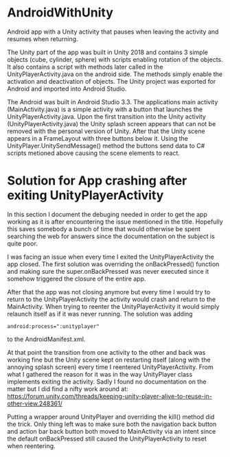 # AndroidWithUnity

Android app with a Unity activity that pauses when leaving the activity and resumes when returning.

The Unity part of the app was built in Unity 2018 and contains 3 simple objects (cube, cylinder, sphere) with scripts enabling rotation
of the objects. It also contains a script with methods later called in the UnityPlayerActivity.java on the android side. The methods simply
enable the activation and deactivation of objects. The Unity project was exported for Android and imported into Android Studio.

The Android was built in Android Studio 3.3. The applications main activity (MainActivity.java) is a simple activity with a button that launches the UnityPlayerActivity.java. 
Upon the first transition into the Unity activity (UnityPlayerActivity.java) the Unity splash screen appears that can not be removed 
with the personal version of Unity. After that the Unity scene appears in a FrameLayout with three buttons below it. 
Using the UnityPlayer.UnitySendMessage() method the buttons send data to C# scripts metioned above causing the scene elements to react.

# Solution for App crashing after exiting UnityPlayerActivity

In this section I document the debuging needed in order to get the app working as it is after encountering the issue mentioned in the title. 
Hopefully this saves somebody a bunch of time that would otherwise be spent searching the web for answers since the documentation
on the subject is quite poor.


I was facing an issue when every time I exited the UnityPlayerActivity the app closed. The first solution was
overriding the onBackPressed() function and making sure the super.onBackPressed was never executed since it somehow triggered the
closure of the entire app.

After that the app was not closing anymore but every time I would try to return to the UnityPlayerActivity the activity would crash and
return to the MainActivity. When trying to reenter the UnityPlayerActivity it would simply relaunch itself as if it was never running.
The solution was adding 
```
android:process=":unityplayer"
```
to the AndroidManifest.xml.

At that point the transition from one activity to the other and back was working fine but the Unity scene kept on restarting itself
(along with the annoying splash screen) every time I reentered UnityPlayerActivity. From what I gathered the reason for it was 
in the way UnityPlayer class implements exiting the activity. Sadly I found no documentation on the matter but I did find a nifty
work around at: https://forum.unity.com/threads/keeping-unity-player-alive-to-reuse-in-other-view.248361/

Putting a wrapper around UnityPlayer and overriding the kill() method did the trick. Only thing left was to make sure both the 
navigation back button and action bar back button both moved to MainActivity via an intent since the default onBackPressed still
caused the UnityPlayerActivity to reset when reentering. 


